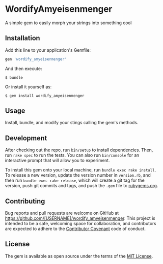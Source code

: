 # WordifyAmyeisenmenger

A simple gem to easily morph your strings into something cool

## Installation

Add this line to your application's Gemfile:

```ruby
gem 'wordify_amyeisenmenger'
```

And then execute:

    $ bundle

Or install it yourself as:

    $ gem install wordify_amyeisenmenger

## Usage

Install, bundle, and modify your stings calling the gem's methods.

## Development

After checking out the repo, run `bin/setup` to install dependencies. Then, run `rake spec` to run the tests. You can also run `bin/console` for an interactive prompt that will allow you to experiment.

To install this gem onto your local machine, run `bundle exec rake install`. To release a new version, update the version number in `version.rb`, and then run `bundle exec rake release`, which will create a git tag for the version, push git commits and tags, and push the `.gem` file to [rubygems.org](https://rubygems.org).

## Contributing

Bug reports and pull requests are welcome on GitHub at https://github.com/[USERNAME]/wordify_amyeisenmenger. This project is intended to be a safe, welcoming space for collaboration, and contributors are expected to adhere to the [Contributor Covenant](contributor-covenant.org) code of conduct.


## License

The gem is available as open source under the terms of the [MIT License](http://opensource.org/licenses/MIT).


